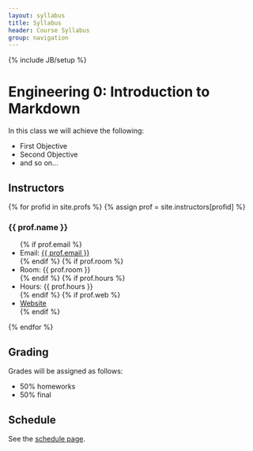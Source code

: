 ```yaml
---
layout: syllabus
title: Syllabus
header: Course Syllabus
group: navigation
---
```

{% include JB/setup %}

# Engineering 0: Introduction to Markdown

In this class we will achieve the following:

* First Objective
* Second Objective
* and so on...

## Instructors
{% for profid in site.profs %}
{% assign prof = site.instructors[profid] %}
<h3>{{ prof.name }}</h3>
<ul class="list-inline">
  {% if prof.email %}
    <li>Email: <a href="mailto:{{ prof.email }}">{{ prof.email }}</a></li>
  {% endif %}
  {% if prof.room %}
    <li>Room: {{ prof.room }}</li>
  {% endif %}
  {% if prof.hours %}
    <li>Hours: {{ prof.hours }}</li>
  {% endif %}
  {% if prof.web %}
    <li><a href="{{ prof.web }}">Website</a></li>
  {% endif %}
</ul>
{% endfor %}

## Grading

Grades will be assigned as follows:

* 50% homeworks
* 50% final

## Schedule

See the [schedule page]({{site.url}}/schedule.html).


